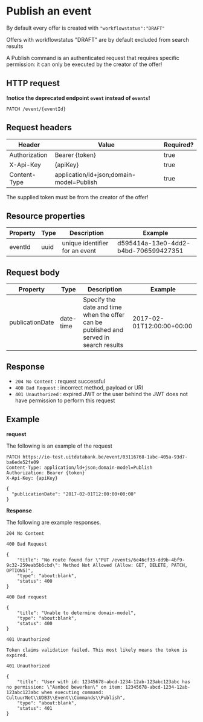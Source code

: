 ---
---

# Publish an event

By default every offer is created with `"workflowstatus":"DRAFT"`

Offers with workflowstatus "DRAFT" are by default excluded from search results

A Publish command is an authenticated request that requires specific permission: it can only be executed by the creator of the offer!

## HTTP request

**!notice the deprecated endpoint `event` instead of `events`!**

```
PATCH /event/{eventId}
```

## Request headers

| Header        | Value            | Required? |
| ------------- | ---------------- | --------- |
| Authorization | Bearer {token}   | true      |
| X-Api-Key     | {apiKey}         | true      |
| Content-Type  | application/ld+json;domain-model=Publish | true |

The supplied token must be from the creator of the offer!

## Resource properties

| Property	| Type | Description | Example |
|--|--|--|--|
| eventId	| uuid | unique identifier for an event | d595414a-13e0-4dd2-b4bd-706599427351 |

## Request body

| Property	| Type | Description | Example |
|--|--|--|--|
| publicationDate | date-time | Specify the date and time when the offer can be published and served in search results | 2017-02-01T12:00:00+00:00 |

## Response

* `204 No Content` : request successful
* `400 Bad Request` : incorrect method, payload or URI
* `401 Unauthorized` : expired JWT or the user behind the JWT does not have permission to perform this request

## Example

**request**

The following is an example of the request

```
PATCH https://io-test.uitdatabank.be/event/03116768-1abc-405a-93d7-ba6ede52fe09
Content-Type: application/ld+json;domain-model=Publish
Authorization: Bearer {token}
X-Api-Key: {apiKey}

{
  "publicationDate": "2017-02-01T12:00:00+00:00"
}
```

**Response**

The following are example responses.

```
204 No Content
```

```
400 Bad Request

{
    "title": "No route found for \"PUT /events/6e46cf33-dd9b-4bf9-9c32-259eab5b6cbd\": Method Not Allowed (Allow: GET, DELETE, PATCH, OPTIONS)",
    "type": "about:blank",
    "status": 400
}
```

```
400 Bad request

{
    "title": "Unable to determine domain-model",
    "type": "about:blank",
    "status": 400
}
```

```
401 Unauthorized

Token claims validation failed. This most likely means the token is expired.
```

```
401 Unauthorized

{
    "title": "User with id: 12345678-abcd-1234-12ab-123abc123abc has no permission: \"Aanbod bewerken\" on item: 12345678-abcd-1234-12ab-123abc123abc when executing command: CultuurNet\\UDB3\\Event\\Commands\\Publish",
    "type": "about:blank",
    "status": 401
}
```
